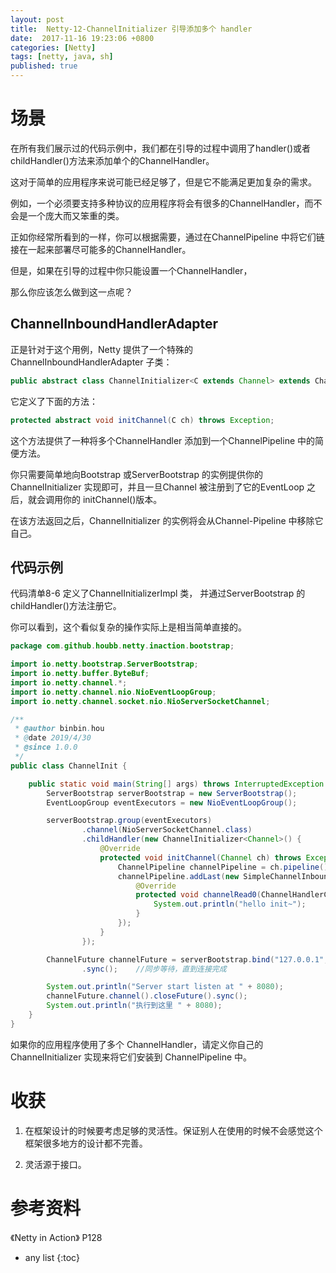 ```yaml
---
layout: post
title:  Netty-12-ChannelInitializer 引导添加多个 handler 
date:  2017-11-16 19:23:06 +0800
categories: [Netty]
tags: [netty, java, sh]
published: true
---
```


# 场景

在所有我们展示过的代码示例中，我们都在引导的过程中调用了handler()或者childHandler()方法来添加单个的ChannelHandler。

这对于简单的应用程序来说可能已经足够了，但是它不能满足更加复杂的需求。

例如，一个必须要支持多种协议的应用程序将会有很多的ChannelHandler，而不会是一个庞大而又笨重的类。

正如你经常所看到的一样，你可以根据需要，通过在ChannelPipeline 中将它们链接在一起来部署尽可能多的ChannelHandler。

但是，如果在引导的过程中你只能设置一个ChannelHandler，

那么你应该怎么做到这一点呢？

## ChannelInboundHandlerAdapter

正是针对于这个用例，Netty 提供了一个特殊的 ChannelInboundHandlerAdapter 子类：

```java
public abstract class ChannelInitializer<C extends Channel> extends ChannelInboundHandlerAdapter
```

它定义了下面的方法：

```java
protected abstract void initChannel(C ch) throws Exception;
```

这个方法提供了一种将多个ChannelHandler 添加到一个ChannelPipeline 中的简便方法。

你只需要简单地向Bootstrap 或ServerBootstrap 的实例提供你的ChannelInitializer 实现即可，并且一旦Channel 被注册到了它的EventLoop 之后，就会调用你的
initChannel()版本。

在该方法返回之后，ChannelInitializer 的实例将会从Channel-Pipeline 中移除它自己。

## 代码示例

代码清单8-6 定义了ChannelInitializerImpl 类， 并通过ServerBootstrap 的 childHandler()方法注册它。

你可以看到，这个看似复杂的操作实际上是相当简单直接的。

```java
package com.github.houbb.netty.inaction.bootstrap;

import io.netty.bootstrap.ServerBootstrap;
import io.netty.buffer.ByteBuf;
import io.netty.channel.*;
import io.netty.channel.nio.NioEventLoopGroup;
import io.netty.channel.socket.nio.NioServerSocketChannel;

/**
 * @author binbin.hou
 * @date 2019/4/30
 * @since 1.0.0
 */
public class ChannelInit {

    public static void main(String[] args) throws InterruptedException {
        ServerBootstrap serverBootstrap = new ServerBootstrap();
        EventLoopGroup eventExecutors = new NioEventLoopGroup();

        serverBootstrap.group(eventExecutors)
                .channel(NioServerSocketChannel.class)
                .childHandler(new ChannelInitializer<Channel>() {
                    @Override
                    protected void initChannel(Channel ch) throws Exception {
                        ChannelPipeline channelPipeline = ch.pipeline();
                        channelPipeline.addLast(new SimpleChannelInboundHandler<ByteBuf>() {
                            @Override
                            protected void channelRead0(ChannelHandlerContext ctx, ByteBuf msg) throws Exception {
                                System.out.println("hello init~");
                            }
                        });
                    }
                });

        ChannelFuture channelFuture = serverBootstrap.bind("127.0.0.1", 8080)
                .sync();    //同步等待，直到连接完成

        System.out.println("Server start listen at " + 8080);
        channelFuture.channel().closeFuture().sync();
        System.out.println("执行到这里 " + 8080);
    }
}
```

如果你的应用程序使用了多个 ChannelHandler，请定义你自己的 ChannelInitializer 实现来将它们安装到 ChannelPipeline 中。

# 收获

1. 在框架设计的时候要考虑足够的灵活性。保证别人在使用的时候不会感觉这个框架很多地方的设计都不完善。

2. 灵活源于接口。

# 参考资料

《Netty in Action》 P128

* any list
{:toc}